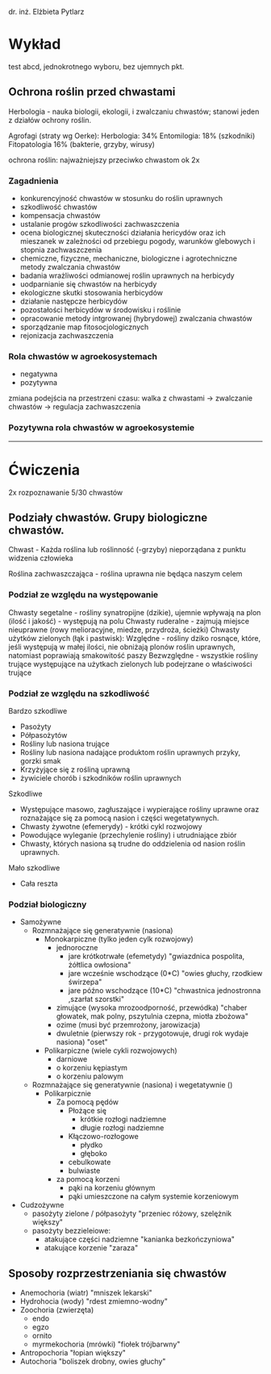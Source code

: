 dr. inż. Elżbieta Pytlarz

# Wykład

test abcd, jednokrotnego wyboru, bez ujemnych pkt.

## Ochrona roślin przed chwastami

Herbologia - nauka biologii, ekologii, i zwalczaniu chwastów; stanowi jeden z działów ochrony roślin.

Agrofagi (straty wg Oerke):
  Herbologia: 34%
  Entomilogia: 18% (szkodniki)
  Fitopatologia 16% (bakterie, grzyby, wirusy)

ochrona roślin: najważniejszy przeciwko chwastom ok 2x

### Zagadnienia

- konkurencyjność chwastów w stosunku do roślin uprawnych
- szkodliwość chwastów
- kompensacja chwastów
- ustalanie progów szkodliwości zachwaszczenia
- ocena biologicznej skuteczności działania hericydów oraz ich mieszanek w zależności od przebiegu pogody, warunków glebowych i stopnia zachwaszczenia
- chemiczne, fizyczne, mechaniczne, biologiczne i agrotechniczne metody zwalczania chwastów
- badania wrażliwości odmianowej roślin uprawnych na herbicydy
- uodparnianie się chwastów na herbicydy
- ekologiczne skutki stosowania herbicydów
- działanie następcze herbicydów
- pozostałości herbicydów w środowisku i roślinie
- opracowanie metody intgrowanej (hybrydowej) zwalczania chwastów
- sporządzanie map fitosocjologicznych
- rejonizacja zachwaszczenia

### Rola chwastów w agroekosystemach

- negatywna
- pozytywna

zmiana podejścia na przestrzeni czasu: walka z chwastami -> zwalczanie chwastów -> regulacja zachwaszczenia

### Pozytywna rola chwastów w agroekosystemie

---

# Ćwiczenia

2x rozpoznawanie 5/30 chwastów

## Podziały chwastów. Grupy biologiczne chwastów.

Chwast - Każda roślina lub roślinność (-grzyby) nieporządana z punktu widzenia człowieka

Roślina zachwaszczająca - roślina uprawna nie będąca naszym celem

### Podział ze względu na występowanie

Chwasty segetalne - rośliny synatropijne (dzikie), ujemnie wpływają na plon (ilość i jakość) - występują na polu
Chwasty ruderalne - zajmują miejsce nieuprawne (rowy melioracyjne, miedze, przydroża, ścieżki)
Chwasty użytków zielonych (łąk i pastwisk):
  Względne - rośliny dziko rosnące, które, jeśli występują w małej ilości, nie obniżają plonów roślin uprawnych, natomiast poprawiają smakowitość paszy
  Bezwzględne - wszystkie rośliny trujące występujące na użytkach zielonych lub podejrzane o właściwości trujące

### Podział ze względu na szkodliwość

Bardzo szkodliwe
- Pasożyty
- Półpasożytów
- Rośliny lub nasiona trujące
- Rośliny lub nasiona nadające produktom roślin uprawnych przyky, gorzki smak
- Krzyżyjące się z rośliną uprawną
- żywiciele chorób i szkodników roślin uprawnych

Szkodliwe
- Występujące masowo, zagłuszające i wypierające rośliny uprawne oraz roznażające się za pomocą nasion i części wegetatywnych.
- Chwasty żywotne (efemerydy) - krótki cykl rozwojowy
- Powodujące wyleganie (przechylenie rośliny) i utrudniające zbiór
- Chwasty, których nasiona są trudne do oddzielenia od nasion roślin uprawnych.

Mało szkodliwe
- Cała reszta

### Podział biologiczny

- Samożywne
  - Rozmnażające się generatywnie (nasiona)
    - Monokarpiczne (tylko jeden cylk rozwojowy)
      - jednoroczne
        - jare krótkotrwałe (efemetydy) "gwiazdnica pospolita, żółtlica owłosiona"
        - jare wcześnie wschodzące (0*C) "owies głuchy, rzodkiew świrzepa"
        - jare późno wschodzące (10*C) "chwastnica jednostronna ,szarłat szorstki"
      - zimujące (wysoka mrozoodporność, przewódka) "chaber głowatek, mak polny, pszytulnia czepna, miotła zbożowa"
      - ozime (musi być przemrożony, jarowizacja)
      - dwuletnie (pierwszy rok - przygotowuje, drugi rok wydaje nasiona) "oset"
    - Polikarpiczne (wiele cykli rozwojowych)
      - darniowe
      - o korzeniu kępiastym
      - o korzeniu palowym
  - Rozmnażające się generatywnie (nasiona) i wegetatywnie ()
    - Polikarpicznie
      - Za pomocą pędów
        - Płożące się
          - krótkie rozłogi nadziemne
          - długie rozłogi nadziemne
        - Kłączowo-rozłogowe
          - płydko
          - głęboko
        - cebulkowate
        - bulwiaste
      - za pomocą korzeni
        - pąki na korzeniu głównym
        - pąki umieszczone na całym systemie korzeniowym
- Cudzożywne
  - pasożyty zielone / półpasożyty "przeniec różowy, szelężnik większy"
  - pasożyty bezzieleiowe:
    - atakujące części nadziemne "kanianka bezkończyniowa"
    - atakujące korzenie "zaraza"

## Sposoby rozprzestrzeniania się chwastów

- Anemochoria (wiatr) "mniszek lekarski"
- Hydrohocia (wody) "rdest zmiemno-wodny"
- Zoochoria (zwierzęta)
  - endo
  - egzo
  - ornito
  - myrmekochoria (mrówki) "fiołek trójbarwny"
- Antropochoria "łopian większy"
- Autochoria "boliszek drobny, owies głuchy"
